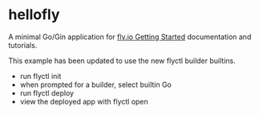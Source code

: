 # hellofly

A minimal Go/Gin application for [fly.io Getting Started](https://fly.io/docs/getting-started/golang/) documentation and tutorials.

This example has been updated to use the new flyctl builder builtins.

* run flyctl init
* when prompted for a builder, select builtin Go
* run flyctl deploy
* view the deployed app with flyctl open

